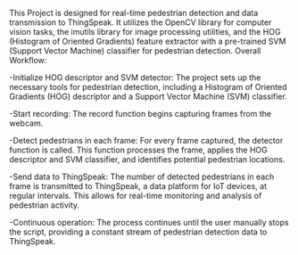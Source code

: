 This Project is designed for real-time pedestrian detection and data transmission to ThingSpeak. It utilizes the OpenCV library for computer vision tasks, the imutils library for image processing utilities, and the HOG (Histogram of Oriented Gradients) feature extractor with a pre-trained SVM (Support Vector Machine) classifier for pedestrian detection.
Overall Workflow:

-Initialize HOG descriptor and SVM detector: The project sets up the necessary tools for pedestrian detection, including a Histogram of Oriented Gradients (HOG) descriptor and a Support Vector Machine (SVM) classifier.

-Start recording: The record function begins capturing frames from the webcam.

-Detect pedestrians in each frame: For every frame captured, the detector function is called. This function processes the frame, applies the HOG descriptor and SVM classifier, and identifies potential pedestrian locations.

-Send data to ThingSpeak: The number of detected pedestrians in each frame is transmitted to ThingSpeak, a data platform for IoT devices, at regular intervals. This allows for real-time monitoring and analysis of pedestrian activity.

-Continuous operation: The process continues until the user manually stops the script, providing a constant stream of pedestrian detection data to ThingSpeak.
